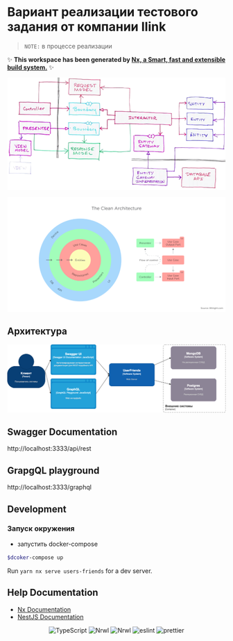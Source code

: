 # Вариант реализации тестового задания от компании Ilink

> `NOTE:` в процессе реализации

✨ **This workspace has been generated by [Nx, a Smart, fast and extensible build system.](https://nx.dev)** ✨

![clean architecture Robert Martin](./docs/images/img_clean_architecture_robert_martin.png)

![clean architecture Robert Martin](./docs/images/img_clean-architecture_circle.jpeg)

## Архитектура

![planed architecture](./docs/images/img_architecture-m1.png)

## Swagger Documentation

http://localhost:3333/api/rest

## GrapgQL playground

http://localhost:3333/graphql

## Development

### Запуск окружения

- запустить docker-compose

```bash
$dcoker-compose up
```

Run `yarn nx serve users-friends` for a dev server.

## Help Documentation

- [Nx Documentation](https://nx.dev)
- [NestJS Documentation](https://docs.nestjs.com)

<div align="center">
<img title="TypeScript" alt="TypeScript" height=48 src="https://raw.githubusercontent.com/remojansen/logo.ts/master/ts.png"/>
<img title="NestJS" alt="Nrwl" height=48 src="https://docs.nestjs.com/assets/logo-small.svg"/>
<img title="Nrwl" alt="Nrwl" height=48 src="https://raw.githubusercontent.com/nrwl/nx/master/images/nx-logo.png"/>
<img title="eslint" alt="eslint" height=48 src="https://d33wubrfki0l68.cloudfront.net/204482ca413433c80cd14fe369e2181dd97a2a40/092e2/assets/img/logo.svg"/>
<img title="prettier" alt="prettier" height=48 src="https://prettier.io/icon.png"/>
</div
